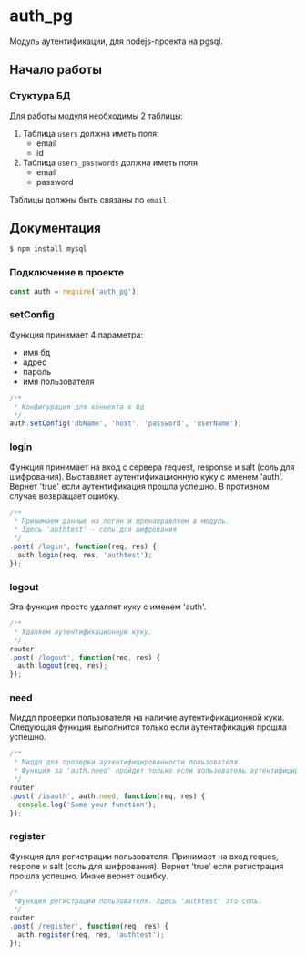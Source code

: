 # auth_pg
Модуль аутентификации, для nodejs-проекта на pgsql.

## Начало работы

### Стуктура БД

Для работы модуля необходимы 2 таблицы:

  1. Таблица `users` должна иметь поля:
      * email
      * id
  2. Таблица `users_passwords` должна иметь поля
      * email
      * password

  Таблицы должны быть связаны по `email`.


## Документация

```sh
$ npm install mysql
```

### Подключение в проекте


```js
const auth = require('auth_pg');
```

### setConfig
Функция принимает 4 параметра:
  * имя бд
  * адрес
  * пароль
  * имя пользователя

```js
/**
 * Конфигурация для коннекта к бд
 */
auth.setConfig('dbName', 'host', 'password', 'userName');
```

### login
Функция принимает на вход с сервера request, response и salt (соль для шифрования).
Выставляет аутентификационную куку с именем 'auth'.
Вернет 'true' если аутентификация прошла успешно. В противном случае возвращает ошибку.

```js
/**
 * Принимаем данные на логин и пренаправляем в модуль.
 * Здесь 'authtest' - соль для шифрования
 */
.post('/login', function(req, res) {
  auth.login(req, res, 'authtest');
});
```

### logout
Эта функция просто удаляет куку с именем 'auth'.

```js
/**
 * Удаляем аутентификационную куку.
 */
router
.post('/logout', function(req, res) {
  auth.logout(req, res);
});
```

### need
Миддл проверки пользователя на наличие аутентификационной куки.
Следующая функция выполнится только если аутентификация прошла успешно.

```js
/**
 * Миддл для проверки аутентифицированности пользователя.
 * Функция за 'auth.need' пройдет только если пользователь аутентифицирован.
 */
router
.post('/isauth', auth.need, function(req, res) {
  console.log('Some your function');
});
```

### register
Функция для регистрации пользователя. Принимает на вход reques, respone и salt (соль для шифрования).
Вернет 'true' если регистрация прошла успешно. Иначе вернет ошибку.

```js
/*
 *Функция регистрации пользователя. Здесь 'authtest' это соль. 
 */
router
.post('/register', function(req, res) {
  auth.register(req, res, 'authtest');
});
```